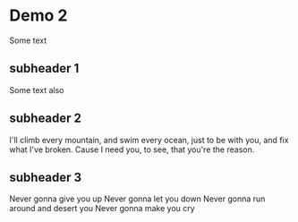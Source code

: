 # Demo 2

Some text

## subheader 1

Some text also

## subheader 2

I'll climb every mountain, and swim every ocean, just to be with you, and fix what I've broken.
Cause I need you, to see, that you're the reason.

## subheader 3
Never gonna give you up
Never gonna let you down
Never gonna run around and desert you
Never gonna make you cry